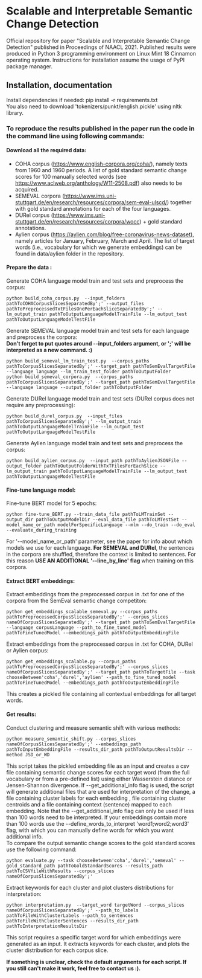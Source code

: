 # Scalable and Interpretable Semantic Change Detection

Official repository for paper "Scalable and Interpretable Semantic Change Detection" published in Proceedings of NAACL 2021. Published results were produced in Python 3 programming environment on Linux Mint 18 Cinnamon operating system. Instructions for installation assume the usage of PyPI package manager.<br/>


## Installation, documentation ##

Install dependencies if needed: pip install -r requirements.txt <br/>
You also need to download 'tokenizers/punkt/english.pickle' using nltk library.

### To reproduce the results published in the paper run the code in the command line using following commands: ###

#### Download all the required data:<br/>

* COHA corpus (https://www.english-corpora.org/coha/), namely texts from 1960 and 1960 periods. A list of gold standard semantic change scores for 100 manually selected words (see https://www.aclweb.org/anthology/W11-2508.pdf) also needs to be acquired.
* SEMEVAL corpora (https://www.ims.uni-stuttgart.de/en/research/resources/corpora/sem-eval-ulscd/) together with gold standard annotations for each of the four languages.
* DURel corpus (https://www.ims.uni-stuttgart.de/en/research/resources/corpora/wocc) + gold standard annotations.
* Aylien corpus (https://aylien.com/blog/free-coronavirus-news-dataset), namely articles for January, February, March and April. The list of target words (i.e., vocabulary for which we generate embeddings) can be found in data/aylien folder in the repository.


#### Prepare the data :<br/> 

Generate COHA language model train and test sets and preprocess the corpus:<br/>

```
python build_coha_corpus.py  --input_folders pathToCOHACorpusSlicesSeparatedBy';' --output_files pathToPreprocessedTxtFilesOnePerEachSliceSeparatedBy';' --lm_output_train pathToOutputLanguageModelTrainFile --lm_output_test pathToOutputLanguageModelTestFile
```

Generate SEMEVAL language model train and test sets for each language and preprocess the corpora:<br/>
**Don't forget to put quotes around --input_folders argument, or ';' will be interpreted as a new command. :)**

```
python build_semeval_lm_train_test.py  --corpus_paths pathToCorpusSlicesSeparatedBy';' --target_path pathToSemEvalTargetFile --language language --lm_train_test_folder pathToOutputFolder
python build_semeval_corpora.py  --corpus_paths pathToCorpusSlicesSeparatedBy';' --target_path pathToSemEvalTargetFile --language language --output_folder pathToOutputFolder
```

Generate DURel language model train and test sets (DURel corpus does not require any preprocessing):<br/>

```
python build_durel_corpus.py  --input_files pathToCorpusSlicesSeparatedBy';' --lm_output_train pathToOutputLanguageModelTrainFile --lm_output_test pathToOutputLanguageModelTestFile
```

Generate Aylien language model train and test sets and preprocess the corpus:<br/>

```
python build_aylien_corpus.py  --input_path pathToAylienJSONFile --output_folder pathToOutputFolderWithTxTFilesForEachSlice --lm_output_train pathToOutputLanguageModelTrainFile --lm_output_test pathToOutputLanguageModelTestFile
```

#### Fine-tune language model:<br/>

Fine-tune BERT model for 5 epochs:<br/>

```
python fine-tune_BERT.py --train_data_file pathToLMTrainSet --output_dir pathToOutputModelDir --eval_data_file pathToLMTestSet --model_name_or_path modelForSpecificLanguage --mlm --do_train --do_eval --evaluate_during_training
```

For '--model_name_or_path' parameter, see the paper for info about which models we use for each language. **For SEMEVAL and DURel**, the sentences in the corpora are shuffled, therefore the context is limited to sentences. For this reason **USE AN ADDITIONAL '--line_by_line' flag** when training on this corpora.

#### Extract BERT embeddings:<br/>

Extract embeddings from the preprocessed corpus in .txt for one of the corpora from the SemEval semantic change competiton:<br/>

```
python get_embeddings_scalable_semeval.py --corpus_paths pathToPreprocessedCorpusSlicesSeparatedBy';' --corpus_slices nameOfCorpusSlicesSeparatedBy';' --target_path pathToSemEvalTargetFile --language corpusLanguage --path_to_fine_tuned_model pathToFineTunedModel --embeddings_path pathToOutputEmbeddingFile
```

Extract embeddings from the preprocessed corpus in .txt for COHA, DURel or Aylien corpus:<br/>

```
python get_embeddings_scalable.py --corpus_paths pathToPreprocessedCorpusSlicesSeparatedBy';' --corpus_slices nameOfCorpusSlicesSeparatedBy';' --target_path pathToTargetFile --task chooseBetween'coha','durel','aylien' --path_to_fine_tuned_model pathToFineTunedModel --embeddings_path pathToOutputEmbeddingFile
```

This creates a pickled file containing all contextual embeddings for all target words.<br/>

#### Get results:<br/>

Conduct clustering and measure semantic shift with various methods:<br/>

```
python measure_semantic_shift.py --corpus_slices nameOfCorpusSlicesSeparatedBy';' --embeddings_path pathToInputEmbeddingFile --results_dir_path pathToOutputResultsDir --method JSD_or_WD
```

This script takes the pickled embedding file as an input and creates a csv file containing semantic change scores for each target word (from the full vocabulary or from a pre-defined list) using either Wasserstein distance or Jensen-Shannon divergence. If --get_additional_info flag is used, the script will generate additional files that are used for interpretation of the change, a file containing cluster labels for each embedding , file containing cluster centroids and a file containing context (sentence) mapped to each embedding. Note that the --get_additional_info flag can only be used if less than 100 words need to be interpreted. If your embeddings contain more than 100 words use the --define_words_to_interpret 'word1;word2;word3' flag, with which you can manually define words for which you want additional info. <br/>
To compare the output semantic change scores to the gold standard scores use the following command:<br/>

```
python evaluate.py --task chooseBetween'coha','durel','semeval' --gold_standard_path pathToGoldStandardScores --results_path pathToCSVfileWithResults --corpus_slices nameOfCorpusSlicesSeparatedBy';'
```

Extract keywords for each cluster and plot clusters distributions for interpretation:<br/>

```
python interpretation.py  --target_word targetWord --corpus_slices nameOfCorpusSlicesSeparatedBy';' --path_to_labels pathToFileWithClusterLabels --path_to_sentences pathToFileWithClusterSentences --results_dir_path pathToInterpretationResultsDir
```

This script requires a specific target word for which embeddings were generated as an input. It extracts keywords for each cluster, and plots the cluster distribution for each corpus slice.

**If something is unclear, check the default arguments for each script. If you still can't make it work, feel free to contact us :).**


